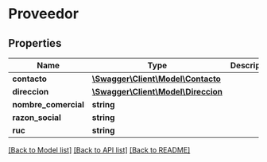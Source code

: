 # Proveedor

## Properties
Name | Type | Description | Notes
------------ | ------------- | ------------- | -------------
**contacto** | [**\Swagger\Client\Model\Contacto**](Contacto.md) |  | [optional] 
**direccion** | [**\Swagger\Client\Model\Direccion**](Direccion.md) |  | [optional] 
**nombre_comercial** | **string** |  | [optional] 
**razon_social** | **string** |  | 
**ruc** | **string** |  | 

[[Back to Model list]](../../README.md#documentation-for-models) [[Back to API list]](../../README.md#documentation-for-api-endpoints) [[Back to README]](../../README.md)

